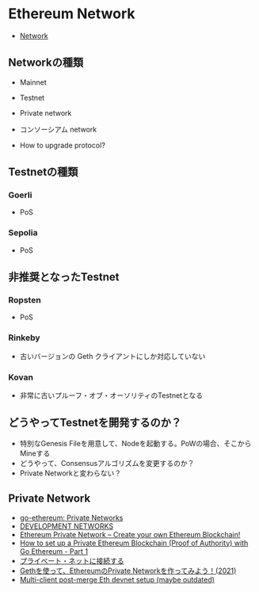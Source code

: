 # Ethereum Network
- [Network](https://ethereum.org/ja/developers/docs/networks/)

## Networkの種類
- Mainnet
- Testnet
- Private network
- コンソーシアム network

- How to upgrade protocol?
 
## Testnetの種類

### Goerli
- PoS

### Sepolia
- PoS

## 非推奨となったTestnet

### Ropsten
- PoS

### Rinkeby
- 古いバージョンの Geth クライアントにしか対応していない

### Kovan
- 非常に古いプルーフ・オブ・オーソリティのTestnetとなる

## どうやってTestnetを開発するのか？
- 特別なGenesis Fileを用意して、Nodeを起動する。PoWの場合、そこからMineする
- どうやって、Consensusアルゴリズムを変更するのか？
- Private Networkと変わらない？


## Private Network
- [go-ethereum: Private Networks](https://geth.ethereum.org/docs/fundamentals/private-network)
- [DEVELOPMENT NETWORKS](https://ethereum.org/en/developers/docs/development-networks/)
- [Ethereum Private Network – Create your own Ethereum Blockchain!](https://www.edureka.co/blog/ethereum-private-network-tutorial)
- [How to set up a Private Ethereum Blockchain (Proof of Authority) with Go Ethereum - Part 1](https://hackernoon.com/how-to-set-up-a-private-ethereum-blockchain-proof-of-authority-with-go-ethereum-part-1)
- [プライベート・ネットに接続する](https://book.ethereum-jp.net/first_use/connect_to_private_net)
- [Gethを使って、EthereumのPrivate Networkを作ってみよう！(2021)](https://note.com/standenglish/n/nd186bd57e102)
- [Multi-client post-merge Eth devnet setup (maybe outdated)](https://notes.ethereum.org/@protolambda/merge-devnet-setup-guide)

